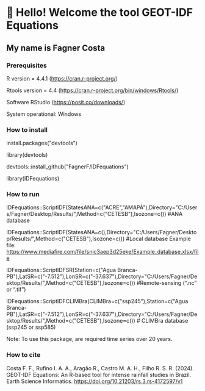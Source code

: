 # 👋 Hello! Welcome the tool GEOT-IDF Equations <p align="right">

## My name is Fagner Costa

### Prerequisites
R version = 4.4.1 (https://cran.r-project.org/)

Rtools version = 4.4 (https://cran.r-project.org/bin/windows/Rtools/)

Software RStudio (https://posit.co/downloads/)

System operational: Windows

### How to install
install.packages("devtools")

library(devtools)

devtools::install_github("FagnerF/IDFequations")

library(IDFequations)

### How to run
IDFequations::ScriptIDF(StatesANA=c("ACRE","AMAPÁ"),Directory="C:/Users/Fagner/Desktop/Results/",Method=c("CETESB"),Isozone=c()) #ANA database

IDFequations::ScriptIDF(StatesANA=c(),Directory="C:/Users/Fagner/Desktop/Results/",Method=c("CETESB"),Isozone=c()) #Local database 
Example file: https://www.mediafire.com/file/snic3aep3d25eke/Example_database.xlsx/file

IDFequations::ScriptIDFSR(Station=c("Agua Branca-PB"),LatSR=c("-7.512"),LonSR=c("-37.637"),Directory="C:/Users/Fagner/Desktop/Results/",Method=c("CETESB"),Isozone=c()) #Remote-sensing (“.nc” or “.tif”) 

IDFequations::ScriptIDFCLIMBra(CLIMBra=c("ssp245"),Station=c("Agua Branca-PB"),LatSR=c("-7.512"),LonSR=c("-37.637"),Directory="C:/Users/Fagner/Desktop/Results/",Method=c("CETESB"),Isozone=c()) # CLIMBra database (ssp245 or ssp585)

Note: To use this package, are required time series over 20 years.

### How to cite
Costa F. F., Rufino I. A. A., Aragão R., Castro M. A. H., Filho R. S. R. (2024). GEOT-IDF Equations: An R-based tool for intense rainfall studies in Brazil. Earth Science Informatics. https://doi.org/10.21203/rs.3.rs-4172597/v1
